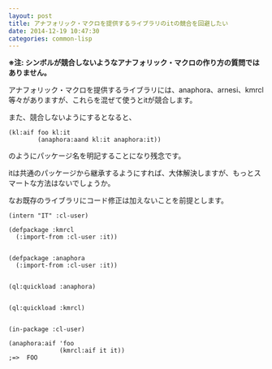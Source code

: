 ```yaml
---
layout: post
title: アナフォリック・マクロを提供するライブラリのitの競合を回避したい
date: 2014-12-19 10:47:30
categories: common-lisp
---
```

<!-- {% raw %} -->
<p><strong>※注: シンボルが競合しないようなアナフォリック・マクロの作り方の質問ではありません。</strong></p>

<p>アナフォリック・マクロを提供するライブラリには、anaphora、arnesi、kmrcl等々がありますが、これらを混ぜて使うとitが競合します。</p>

<p>また、競合しないようにするとなると、</p>

<pre><code>(kl:aif foo kl:it
        (anaphora:aand kl:it anaphora:it))
</code></pre>

<p>のようにパッケージ名を明記することになり残念です。</p>

<p>itは共通のパッケージから継承するようにすれば、大体解決しますが、もっとスマートな方法はないでしょうか。</p>

<p>なお既存のライブラリにコード修正は加えないことを前提とします。</p>

<pre><code>(intern "IT" :cl-user)

(defpackage :kmrcl
  (:import-from :cl-user :it))


(defpackage :anaphora
  (:import-from :cl-user :it))


(ql:quickload :anaphora)


(ql:quickload :kmrcl)


(in-package :cl-user)

(anaphora:aif 'foo
              (kmrcl:aif it it))
;=&gt;  FOO
</code></pre>
<!-- {% endraw %} -->

